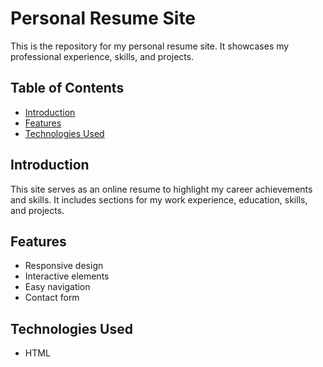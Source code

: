 # Personal Resume Site

This is the repository for my personal resume site. It showcases my professional experience, skills, and projects.

## Table of Contents

- [Introduction](#introduction)
- [Features](#features)
- [Technologies Used](#technologies-used)


## Introduction

This site serves as an online resume to highlight my career achievements and skills. It includes sections for my work experience, education, skills, and projects.

## Features

- Responsive design
- Interactive elements
- Easy navigation
- Contact form

## Technologies Used

- HTML


